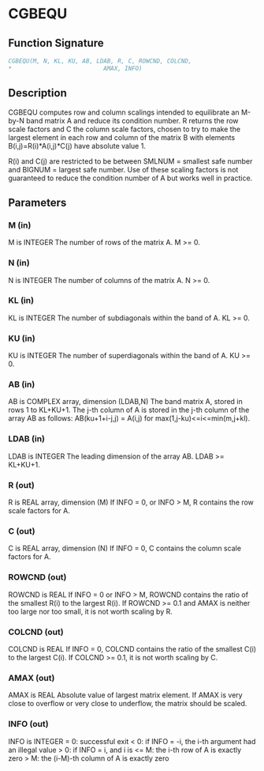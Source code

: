 # CGBEQU

## Function Signature

```fortran
CGBEQU(M, N, KL, KU, AB, LDAB, R, C, ROWCND, COLCND,
*                          AMAX, INFO)
```

## Description


 CGBEQU computes row and column scalings intended to equilibrate an
 M-by-N band matrix A and reduce its condition number.  R returns the
 row scale factors and C the column scale factors, chosen to try to
 make the largest element in each row and column of the matrix B with
 elements B(i,j)=R(i)*A(i,j)*C(j) have absolute value 1.

 R(i) and C(j) are restricted to be between SMLNUM = smallest safe
 number and BIGNUM = largest safe number.  Use of these scaling
 factors is not guaranteed to reduce the condition number of A but
 works well in practice.

## Parameters

### M (in)

M is INTEGER The number of rows of the matrix A. M >= 0.

### N (in)

N is INTEGER The number of columns of the matrix A. N >= 0.

### KL (in)

KL is INTEGER The number of subdiagonals within the band of A. KL >= 0.

### KU (in)

KU is INTEGER The number of superdiagonals within the band of A. KU >= 0.

### AB (in)

AB is COMPLEX array, dimension (LDAB,N) The band matrix A, stored in rows 1 to KL+KU+1. The j-th column of A is stored in the j-th column of the array AB as follows: AB(ku+1+i-j,j) = A(i,j) for max(1,j-ku)<=i<=min(m,j+kl).

### LDAB (in)

LDAB is INTEGER The leading dimension of the array AB. LDAB >= KL+KU+1.

### R (out)

R is REAL array, dimension (M) If INFO = 0, or INFO > M, R contains the row scale factors for A.

### C (out)

C is REAL array, dimension (N) If INFO = 0, C contains the column scale factors for A.

### ROWCND (out)

ROWCND is REAL If INFO = 0 or INFO > M, ROWCND contains the ratio of the smallest R(i) to the largest R(i). If ROWCND >= 0.1 and AMAX is neither too large nor too small, it is not worth scaling by R.

### COLCND (out)

COLCND is REAL If INFO = 0, COLCND contains the ratio of the smallest C(i) to the largest C(i). If COLCND >= 0.1, it is not worth scaling by C.

### AMAX (out)

AMAX is REAL Absolute value of largest matrix element. If AMAX is very close to overflow or very close to underflow, the matrix should be scaled.

### INFO (out)

INFO is INTEGER = 0: successful exit < 0: if INFO = -i, the i-th argument had an illegal value > 0: if INFO = i, and i is <= M: the i-th row of A is exactly zero > M: the (i-M)-th column of A is exactly zero

